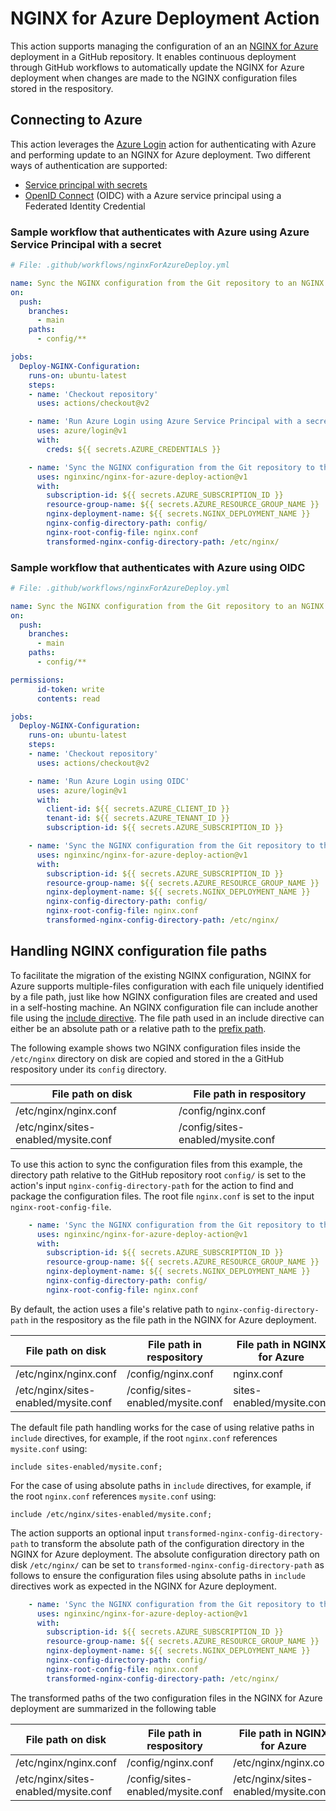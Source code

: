 # NGINX for Azure Deployment Action

This action supports managing the configuration of an an [NGINX for Azure](https://docs.nginx.com/nginx-for-azure/quickstart/overview/) deployment in a GitHub repository. It enables continuous deployment through GitHub workflows to automatically update the NGINX for Azure deployment when changes are made to the NGINX configuration files stored in the respository.

## Connecting to Azure

This action leverages the [Azure Login](https://github.com/marketplace/actions/azure-login) action for authenticating with Azure and performing update to an NGINX for Azure deployment. Two different ways of authentication are supported:
- [Service principal with secrets](https://docs.microsoft.com/en-us/azure/developer/github/connect-from-azure?tabs=azure-portal%2Cwindows#use-the-azure-login-action-with-a-service-principal-secret)
- [OpenID Connect](https://docs.microsoft.com/en-us/azure/developer/github/connect-from-azure?tabs=azure-portal%2Cwindows#use-the-azure-login-action-with-openid-connect) (OIDC) with a Azure service principal using a Federated Identity Credential

### Sample workflow that authenticates with Azure using Azure Service Principal with a secret

```yaml
# File: .github/workflows/nginxForAzureDeploy.yml

name: Sync the NGINX configuration from the Git repository to an NGINX for Azure deployment
on:
  push:
    branches:
      - main
    paths:
      - config/**

jobs:
  Deploy-NGINX-Configuration:
    runs-on: ubuntu-latest
    steps:
    - name: 'Checkout repository'
      uses: actions/checkout@v2

    - name: 'Run Azure Login using Azure Service Principal with a secret'
      uses: azure/login@v1
      with:
        creds: ${{ secrets.AZURE_CREDENTIALS }}

    - name: 'Sync the NGINX configuration from the Git repository to the NGINX for Azure deployment'
      uses: nginxinc/nginx-for-azure-deploy-action@v1
      with:
        subscription-id: ${{ secrets.AZURE_SUBSCRIPTION_ID }}
        resource-group-name: ${{ secrets.AZURE_RESOURCE_GROUP_NAME }}
        nginx-deployment-name: ${{ secrets.NGINX_DEPLOYMENT_NAME }}
        nginx-config-directory-path: config/
        nginx-root-config-file: nginx.conf
        transformed-nginx-config-directory-path: /etc/nginx/
```

### Sample workflow that authenticates with Azure using OIDC

```yaml
# File: .github/workflows/nginxForAzureDeploy.yml

name: Sync the NGINX configuration from the Git repository to an NGINX for Azure deployment
on:
  push:
    branches:
      - main
    paths:
      - config/**

permissions:
      id-token: write
      contents: read

jobs:
  Deploy-NGINX-Configuration:
    runs-on: ubuntu-latest
    steps:
    - name: 'Checkout repository'
      uses: actions/checkout@v2

    - name: 'Run Azure Login using OIDC'
      uses: azure/login@v1
      with:
        client-id: ${{ secrets.AZURE_CLIENT_ID }}
        tenant-id: ${{ secrets.AZURE_TENANT_ID }}
        subscription-id: ${{ secrets.AZURE_SUBSCRIPTION_ID }}

    - name: 'Sync the NGINX configuration from the Git repository to the NGINX for Azure deployment'
      uses: nginxinc/nginx-for-azure-deploy-action@v1
      with:
        subscription-id: ${{ secrets.AZURE_SUBSCRIPTION_ID }}
        resource-group-name: ${{ secrets.AZURE_RESOURCE_GROUP_NAME }}
        nginx-deployment-name: ${{ secrets.NGINX_DEPLOYMENT_NAME }}
        nginx-config-directory-path: config/
        nginx-root-config-file: nginx.conf
        transformed-nginx-config-directory-path: /etc/nginx/
```
## Handling NGINX configuration file paths

To facilitate the migration of the existing NGINX configuration, NGINX for Azure supports multiple-files configuration with each file uniquely identified by a file path, just like how NGINX configuration files are created and used in a self-hosting machine. An NGINX configuration file can include another file using the [include directive](https://docs.nginx.com/nginx/admin-guide/basic-functionality/managing-configuration-files/). The file path used in an include directive can either be an absolute path or a relative path to the [prefix path](https://www.nginx.com/resources/wiki/start/topics/tutorials/installoptions/).

The following example shows two NGINX configuration files inside the `/etc/nginx` directory on disk are copied and stored in the a GitHub respository under its `config` directory.

| File path on disk                    | File path in respository          |
|--------------------------------------|-----------------------------------|
| /etc/nginx/nginx.conf                | /config/nginx.conf                |
| /etc/nginx/sites-enabled/mysite.conf | /config/sites-enabled/mysite.conf |

To use this action to sync the configuration files from this example, the directory path relative to the GitHub repository root `config/` is set to the action's input `nginx-config-directory-path` for the action to find and package the configuration files. The root file `nginx.conf` is set to the input `nginx-root-config-file`.

```yaml
    - name: 'Sync the NGINX configuration from the Git repository to the NGINX for Azure deployment'
      uses: nginxinc/nginx-for-azure-deploy-action@v1
      with:
        subscription-id: ${{ secrets.AZURE_SUBSCRIPTION_ID }}
        resource-group-name: ${{ secrets.AZURE_RESOURCE_GROUP_NAME }}
        nginx-deployment-name: ${{ secrets.NGINX_DEPLOYMENT_NAME }}
        nginx-config-directory-path: config/
        nginx-root-config-file: nginx.conf
```

By default, the action uses a file's relative path to `nginx-config-directory-path` in the respository as the file path in the NGINX for Azure deployment.

| File path on disk                    | File path in respository          | File path in NGINX for Azure |
|--------------------------------------|-----------------------------------|------------------------------|
| /etc/nginx/nginx.conf                | /config/nginx.conf                | nginx.conf                   |
| /etc/nginx/sites-enabled/mysite.conf | /config/sites-enabled/mysite.conf | sites-enabled/mysite.conf    |

The default file path handling works for the case of using relative paths in `include` directives, for example, if the root `nginx.conf` references `mysite.conf` using:

```
include sites-enabled/mysite.conf;
```

For the case of using absolute paths in `include` directives, for example, if the root `nginx.conf` references `mysite.conf` using:

```
include /etc/nginx/sites-enabled/mysite.conf;
```

The action supports an optional input `transformed-nginx-config-directory-path` to transform the absolute path of the configuration directory in the NGINX for Azure deployment. The absolute configuration directory path on disk `/etc/nginx/` can be set to `transformed-nginx-config-directory-path` as follows to ensure the configuration files using absolute paths in `include` directives work as expected in the NGINX for Azure deployment.

```yaml
    - name: 'Sync the NGINX configuration from the Git repository to the NGINX for Azure deployment'
      uses: nginxinc/nginx-for-azure-deploy-action@v1
      with:
        subscription-id: ${{ secrets.AZURE_SUBSCRIPTION_ID }}
        resource-group-name: ${{ secrets.AZURE_RESOURCE_GROUP_NAME }}
        nginx-deployment-name: ${{ secrets.NGINX_DEPLOYMENT_NAME }}
        nginx-config-directory-path: config/
        nginx-root-config-file: nginx.conf
        transformed-nginx-config-directory-path: /etc/nginx/
```
The transformed paths of the two configuration files in the NGINX for Azure deployment are summarized in the following table

| File path on disk                    | File path in respository          | File path in NGINX for Azure         |
|--------------------------------------|-----------------------------------|--------------------------------------|
| /etc/nginx/nginx.conf                | /config/nginx.conf                | /etc/nginx/nginx.conf                |
| /etc/nginx/sites-enabled/mysite.conf | /config/sites-enabled/mysite.conf | /etc/nginx/sites-enabled/mysite.conf |
